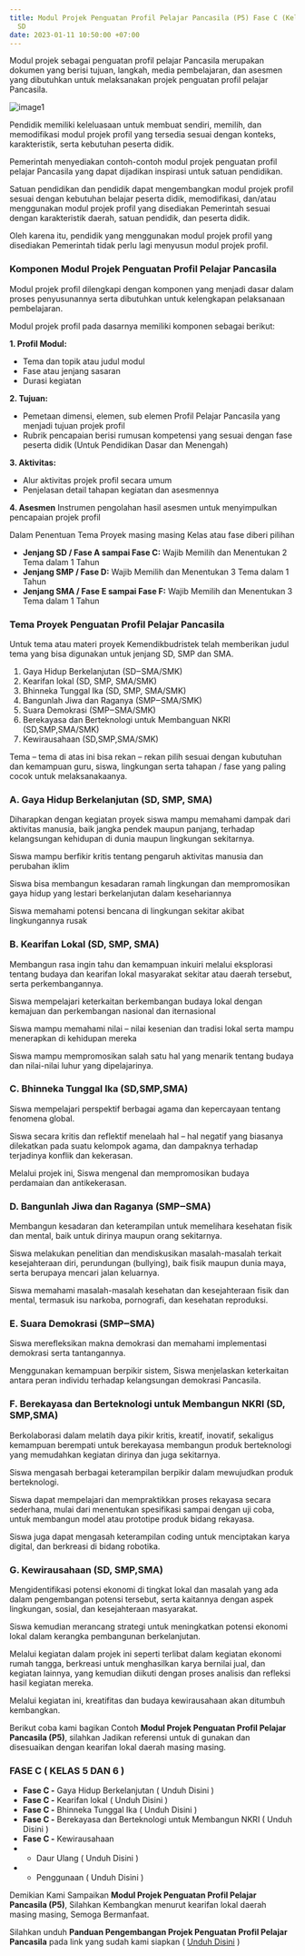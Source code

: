```yaml
---
title: Modul Projek Penguatan Profil Pelajar Pancasila (P5) Fase C (Kelas 5 dan 6)
  SD
date: 2023-01-11 10:50:00 +07:00
---
```


Modul projek sebagai penguatan profil pelajar Pancasila merupakan dokumen yang berisi tujuan, langkah, media pembelajaran, dan asesmen yang dibutuhkan untuk melaksanakan projek penguatan profil pelajar Pancasila.

![image1](https://blogger.googleusercontent.com/img/b/R29vZ2xl/AVvXsEgDJKDKOSGweB9H3BtF6nF5Ztgg2FOqzLx6k_5zvdahU4ppLkIQ7gYf-Q7_knQoiXOVRLucBv_OW5HKEh9fZXhotJQs0FiBmP7wjv5XVAGrkOEh1nLMRaC7C51FeiqfF3gOIQvlqv3dzPHfK4m5Yyyh_hQC4sV5yGGgWDE28Z8c4HnPxpv6TuvtMhU3Lg/s1300/4.jpg)

Pendidik memiliki keleluasaan untuk membuat sendiri, memilih, dan memodifikasi modul projek profil yang tersedia sesuai dengan konteks, karakteristik, serta kebutuhan peserta didik. 

Pemerintah menyediakan contoh-contoh modul projek penguatan profil pelajar Pancasila yang dapat dijadikan inspirasi untuk satuan pendidikan. 

Satuan pendidikan dan pendidik dapat mengembangkan modul projek profil sesuai dengan kebutuhan belajar peserta didik, memodifikasi, dan/atau menggunakan modul projek profil yang disediakan Pemerintah sesuai dengan karakteristik daerah, satuan pendidik, dan peserta didik. 

Oleh karena itu, pendidik yang menggunakan modul projek profil yang disediakan Pemerintah tidak perlu lagi menyusun modul projek profil.

### Komponen Modul Projek Penguatan Profil Pelajar Pancasila

Modul projek profil dilengkapi dengan komponen yang menjadi dasar dalam proses penyusunannya serta dibutuhkan untuk kelengkapan pelaksanaan pembelajaran. 

Modul projek profil pada dasarnya memiliki komponen sebagai berikut:

**1. Profil Modul:**
* Tema dan topik atau judul modul
* Fase atau jenjang sasaran
* Durasi kegiatan

**2. Tujuan:**
* Pemetaan dimensi, elemen, sub elemen Profil Pelajar Pancasila yang menjadi tujuan projek profil
* Rubrik pencapaian berisi rumusan kompetensi yang sesuai dengan fase peserta didik (Untuk Pendidikan Dasar dan Menengah)

**3. Aktivitas:**
* Alur aktivitas projek profil secara umum
* Penjelasan detail tahapan kegiatan dan asesmennya

**4. Asesmen**
Instrumen pengolahan hasil asesmen untuk menyimpulkan pencapaian projek profil

Dalam Penentuan Tema Proyek masing masing Kelas atau fase diberi pilihan
* **Jenjang SD / Fase A sampai Fase C:** Wajib Memilih dan Menentukan 2 Tema dalam 1 Tahun
* **Jenjang SMP / Fase D:** Wajib Memilih dan Menentukan 3 Tema dalam 1 Tahun
* **Jenjang SMA / Fase E sampai Fase F:** Wajib Memilih dan Menentukan 3 Tema dalam 1 Tahun

### Tema Proyek Penguatan Profil Pelajar Pancasila

Untuk tema atau materi proyek Kemendikbudristek telah memberikan judul tema yang bisa digunakan untuk jenjang SD, SMP dan SMA.

1. Gaya Hidup Berkelanjutan (SD‒SMA/SMK)
2. Kearifan lokal (SD, SMP, SMA/SMK)
3. Bhinneka Tunggal Ika (SD, SMP, SMA/SMK)
4. Bangunlah Jiwa dan Raganya (SMP‒SMA/SMK)
5. Suara Demokrasi (SMP‒SMA/SMK)
6. Berekayasa dan Berteknologi untuk Membanguan NKRI (SD,SMP,SMA/SMK)
7. Kewirausahaan (SD,SMP,SMA/SMK)

Tema – tema di atas ini bisa rekan – rekan pilih sesuai dengan kubutuhan dan kemampuan guru, siswa, lingkungan serta tahapan / fase yang paling cocok untuk melaksanakaanya.

### A. Gaya Hidup Berkelanjutan (SD, SMP, SMA)

Diharapkan dengan kegiatan proyek siswa mampu memahami dampak dari aktivitas manusia, baik jangka pendek maupun panjang, terhadap kelangsungan kehidupan di dunia maupun lingkungan sekitarnya.

Siswa mampu berfikir kritis tentang pengaruh aktivitas manusia dan perubahan iklim

Siswa bisa membangun kesadaran ramah lingkungan dan mempromosikan gaya hidup yang lestari berkelanjutan dalam kesehariannya

Siswa memahami potensi bencana di lingkungan sekitar akibat lingkungannya rusak

### B. Kearifan Lokal (SD, SMP, SMA)

Membangun rasa ingin tahu dan kemampuan inkuiri melalui eksplorasi tentang budaya dan kearifan lokal masyarakat sekitar atau daerah tersebut, serta perkembangannya.

Siswa mempelajari keterkaitan berkembangan budaya lokal dengan kemajuan dan perkembangan nasional dan iternasional

Siswa mampu memahami nilai – nilai kesenian dan tradisi lokal serta mampu menerapkan di kehidupan mereka

Siswa mampu mempromosikan salah satu hal yang menarik tentang budaya dan nilai-nilai luhur yang dipelajarinya.

### C. Bhinneka Tunggal Ika (SD,SMP,SMA)

Siswa mempelajari perspektif berbagai agama dan kepercayaan tentang fenomena global.

Siswa secara kritis dan reflektif menelaah hal – hal negatif yang biasanya dilekatkan pada suatu kelompok agama, dan dampaknya terhadap terjadinya konflik dan kekerasan.

Melalui projek ini, Siswa mengenal dan mempromosikan budaya perdamaian dan antikekerasan.

### D. Bangunlah Jiwa dan Raganya (SMP‒SMA)

Membangun kesadaran dan keterampilan untuk memelihara kesehatan fisik dan mental, baik untuk dirinya maupun orang sekitarnya.

Siswa melakukan penelitian dan mendiskusikan masalah-masalah terkait kesejahteraan diri, perundungan (bullying), baik fisik maupun dunia maya, serta berupaya mencari jalan keluarnya.

Siswa memahami masalah-masalah kesehatan dan kesejahteraan fisik dan mental, termasuk isu narkoba, pornografi, dan kesehatan reproduksi.

### E. Suara Demokrasi (SMP‒SMA)

Siswa merefleksikan makna demokrasi dan memahami implementasi demokrasi serta tantangannya.

Menggunakan kemampuan berpikir sistem, Siswa menjelaskan keterkaitan antara peran individu terhadap kelangsungan demokrasi Pancasila.

### F. Berekayasa dan Berteknologi untuk Membangun NKRI (SD, SMP,SMA)

Berkolaborasi dalam melatih daya pikir kritis, kreatif, inovatif, sekaligus kemampuan berempati untuk berekayasa membangun produk berteknologi yang memudahkan kegiatan dirinya dan juga sekitarnya.

Siswa mengasah berbagai keterampilan berpikir dalam mewujudkan produk berteknologi.

Siswa dapat mempelajari dan mempraktikkan proses rekayasa secara sederhana, mulai dari menentukan spesifikasi sampai dengan uji coba, untuk membangun model atau prototipe produk bidang rekayasa.

Siswa juga dapat mengasah keterampilan coding untuk menciptakan karya digital, dan berkreasi di bidang robotika.

### G. Kewirausahaan (SD, SMP,SMA)

Mengidentifikasi potensi ekonomi di tingkat lokal dan masalah yang ada dalam pengembangan potensi tersebut, serta kaitannya dengan aspek lingkungan, sosial, dan kesejahteraan masyarakat.

Siswa kemudian merancang strategi untuk meningkatkan potensi ekonomi lokal dalam kerangka pembangunan berkelanjutan.

Melalui kegiatan dalam projek ini seperti terlibat dalam kegiatan ekonomi rumah tangga, berkreasi untuk menghasilkan karya bernilai jual, dan kegiatan lainnya, yang kemudian diikuti dengan proses analisis dan refleksi hasil kegiatan mereka.

Melalui kegiatan ini, kreatifitas dan budaya kewirausahaan akan ditumbuh kembangkan.

Berikut coba kami bagikan Contoh **Modul Projek Penguatan Profil Pelajar Pancasila (P5)**, silahkan Jadikan referensi untuk di gunakan dan disesuaikan dengan kearifan lokal daerah masing masing.

### FASE C ( KELAS 5 DAN 6 )
* **Fase C -** Gaya Hidup Berkelanjutan ( Unduh Disini )
* **Fase C -** Kearifan lokal ( Unduh Disini )
* **Fase C -** Bhinneka Tunggal Ika ( Unduh Disini )
* **Fase C -** Berekayasa dan Berteknologi untuk Membangun NKRI ( Unduh Disini )
* **Fase C -** Kewirausahaan
* * Daur Ulang ( Unduh Disini )
* * Penggunaan ( Unduh Disini )

Demikian Kami Sampaikan **Modul Projek Penguatan Profil Pelajar Pancasila (P5)**, Silahkan Kembangkan menurut kearifan lokal daerah masing masing, Semoga Bermanfaat.

Silahkan unduh **Panduan Pengembangan Projek Penguatan Profil Pelajar Pancasila** pada link yang sudah kami siapkan ( [Unduh Disini](https://s.id/PanduanPengembanganP5) )
